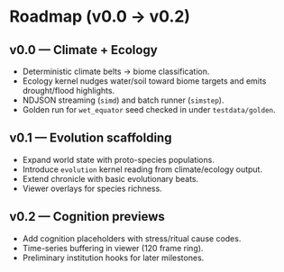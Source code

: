 # Roadmap (v0.0 → v0.2)

## v0.0 — Climate + Ecology

* Deterministic climate belts → biome classification.
* Ecology kernel nudges water/soil toward biome targets and emits drought/flood highlights.
* NDJSON streaming (`simd`) and batch runner (`simstep`).
* Golden run for `wet_equator` seed checked in under `testdata/golden`.

## v0.1 — Evolution scaffolding

* Expand world state with proto-species populations.
* Introduce `evolution` kernel reading from climate/ecology output.
* Extend chronicle with basic evolutionary beats.
* Viewer overlays for species richness.

## v0.2 — Cognition previews

* Add cognition placeholders with stress/ritual cause codes.
* Time-series buffering in viewer (120 frame ring).
* Preliminary institution hooks for later milestones.
